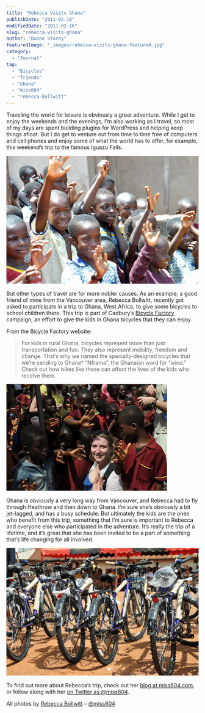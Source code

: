 ```yaml
---
title: "Rebecca Visits Ghana"
publishDate: "2011-02-16"
modifiedDate: "2011-02-16"
slug: "rebecca-visits-ghana"
author: "Duane Storey"
featuredImage: "_images/rebecca-visits-ghana-featured.jpg"
category:
  - "Journal"
tag:
  - "Bicycles"
  - "friends"
  - "Ghana"
  - "miss604"
  - "rebecca-bollwitt"
---
```


Traveling the world for leisure is obviously a great adventure. While I get to enjoy the weekends and the evenings, I’m also working as I travel, so most of my days are spent building plugins for WordPress and helping keep things afloat. But I do get to venture out from time to time free of computers and cell phones and enjoy some of what the world has to offer, for example, this weekend’s trip to the famous Iguazu Falls.

[![](_images/rebecca-visits-ghana-1.jpg)](http://www.flickr.com/photos/miss604/5450528042/)

But other types of travel are for more nobler causes. As an example, a good friend of mine from the Vancouver area, Rebecca Bollwitt, recently got asked to participate in a trip to Ghana, West Africa, to give some bicycles to school children there. This trip is part of Cadbury’s [Bicycle Factory](http://thebicyclefactory.ca/Landing.aspx) campaign, an effort to give the kids in Ghana bicycles that they can enjoy.

From the Bicycle Factory website:

> For kids in rural Ghana, bicycles represent more than just transportation and fun. They also represent mobility, freedom and change. That’s why we named the specially-designed bicycles that we’re sending to Ghana† “Nframa”, the Ghanaian word for “wind.” Check out how bikes like these can affect the lives of the kids who receive them.

[![](_images/rebecca-visits-ghana-2.jpg)](http://www.flickr.com/photos/miss604/5449919551/)

Ghana is obviously a very long way from Vancouver, and Rebecca had to fly through Heathrow and then down to Ghana. I’m sure she’s obviously a bit jet-lagged, and has a busy schedule. But ultimately the kids are the ones who benefit from this trip, something that I’m sure is important to Rebecca and everyone else who participated in the adventure. It’s really the trip of a lifetime, and it’s great that she has been invited to be a part of something that’s life changing for all involved.

[![](_images/rebecca-visits-ghana-3.jpg "5450529436_7502695f41_z-1")](http://www.flickr.com/photos/miss604/5450529436/)

To find out more about Rebecca’s trip, check out her [blog at miss604.com](http://www.miss604.com/tag/africa), or follow along with her [on Twitter as @miss604](http://twitter.com/miss604).

All photos by [Rebecca Bollwitt](http://www.flickr.com/photos/miss604/) – [@miss604](http://twitter.com/miss604)